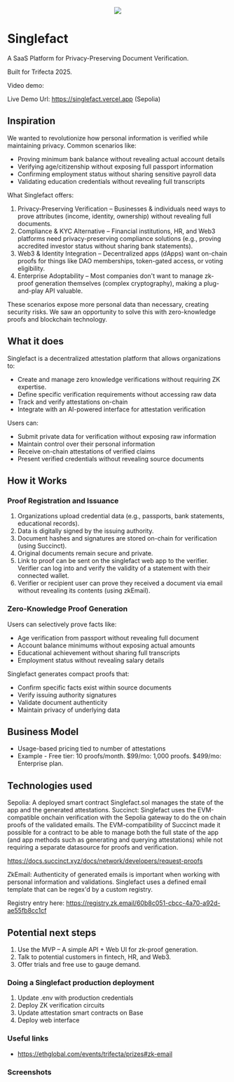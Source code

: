 <p align='center'>
  <img src="https://i.ibb.co/SXpVzYXJ/stamp-x.png"/>
</p>

# Singlefact

A SaaS Platform for Privacy-Preserving Document Verification.

Built for Trifecta 2025.

Video demo:

Live Demo Url: https://singlefact.vercel.app (Sepolia)

## Inspiration

We wanted to revolutionize how personal information is verified while maintaining privacy. Common scenarios like:
- Proving minimum bank balance without revealing actual account details
- Verifying age/citizenship without exposing full passport information
- Confirming employment status without sharing sensitive payroll data
- Validating education credentials without revealing full transcripts

What Singlefact offers:

1. Privacy-Preserving Verification – Businesses & individuals need ways to prove attributes (income, identity, ownership) without revealing full documents.
2. Compliance & KYC Alternative – Financial institutions, HR, and Web3 platforms need privacy-preserving compliance solutions (e.g., proving accredited investor status without sharing bank statements).
3. Web3 & Identity Integration – Decentralized apps (dApps) want on-chain proofs for things like DAO memberships, token-gated access, or voting eligibility.
4. Enterprise Adoptability – Most companies don't want to manage zk-proof generation themselves (complex cryptography), making a plug-and-play API valuable.

These scenarios expose more personal data than necessary, creating security risks. We saw an opportunity to solve this with zero-knowledge proofs and blockchain technology.

## What it does

Singlefact is a decentralized attestation platform that allows organizations to:

- Create and manage zero knowledge verifications without requiring ZK expertise.
- Define specific verification requirements without accessing raw data
- Track and verify attestations on-chain
- Integrate with an AI-powered interface for attestation verification

Users can:
- Submit private data for verification without exposing raw information
- Maintain control over their personal information
- Receive on-chain attestations of verified claims
- Present verified credentials without revealing source documents

## How it Works

### Proof Registration and Issuance
1. Organizations upload credential data (e.g., passports, bank statements, educational records).
2. Data is digitally signed by the issuing authority.
3. Document hashes and signatures are stored on-chain for verification (using Succinct).
4. Original documents remain secure and private.
5. Link to proof can be sent on the singlefact web app to the verifier. Verifier can log into and verify the validity of a statement with their connected wallet.
6. Verifier or recipient user can prove they received a document via email without revealing its contents (using zkEmail).


### Zero-Knowledge Proof Generation
Users can selectively prove facts like:
- Age verification from passport without revealing full document
- Account balance minimums without exposing actual amounts
- Educational achievement without sharing full transcripts
- Employment status without revealing salary details

Singlefact generates compact proofs that:
- Confirm specific facts exist within source documents
- Verify issuing authority signatures
- Validate document authenticity
- Maintain privacy of underlying data

## Business Model

- Usage-based pricing tied to number of attestations
- Example -
Free tier: 10 proofs/month.
$99/mo: 1,000 proofs.
$499/mo: Enterprise plan.

## Technologies used

Sepolia: A deployed smart contract Singlefact.sol manages the state of the app and the generated attestations.
Succinct:  Singlefact uses the EVM-compatible onchain verification with the Sepolia gateway to do the on chain proofs of the validated emails. The EVM-compatibility of Succinct made it possible for a contract to be able to manage both the full state of the app (and app methods such as generating and querying attestations) while not requiring a separate datasource for proofs and verification.

https://docs.succinct.xyz/docs/network/developers/request-proofs

ZkEmail: Authenticity of generated emails is important when working with personal information and validations. Singlefact uses a defined email template that can be regex'd by a custom registry.

Registry entry here: https://registry.zk.email/60b8c051-cbcc-4a70-a92d-ae55fb8cc1cf

## Potential next steps

1. Use the MVP – A simple API + Web UI for zk-proof generation.
2. Talk to potential customers in fintech, HR, and Web3.
3. Offer trials and free use to gauge demand.

### Doing a Singlefact production deployment

1. Update .env with production credentials
2. Deploy ZK verification circuits
3. Update attestation smart contracts on Base
5. Deploy web interface


### Useful links

* https://ethglobal.com/events/trifecta/prizes#zk-email

### Screenshots
